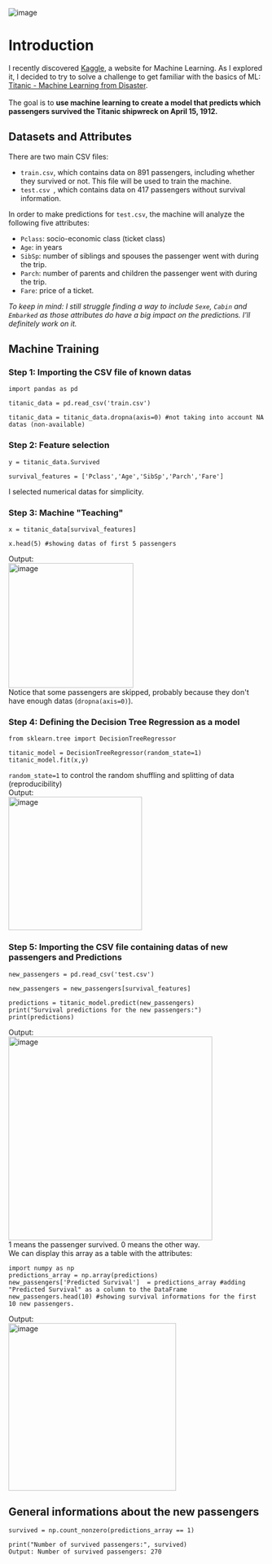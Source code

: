 ![image](https://github.com/user-attachments/assets/a272f2e9-3123-44e2-8ac3-d50a17cccab9)

# Introduction
I recently discovered [Kaggle](https://www.kaggle.com/), a website for Machine Learning. As I explored it, I decided to try to solve a challenge to get familiar with the basics of ML: [Titanic - Machine Learning from Disaster](https://www.kaggle.com/competitions/titanic). </br>
</br>
The goal is to **use machine learning to create a model that predicts which passengers survived the Titanic shipwreck on April 15, 1912.**

## Datasets and Attributes
There are two main CSV files:
- `train.csv`, which contains data on 891 passengers, including whether they survived or not. This file will be used to train the machine.
- `test.csv `, which contains data on 417 passengers without survival information.

In order to make predictions for `test.csv`, the machine will analyze the following five attributes:
- `Pclass`: socio-economic class (ticket class)
- `Age`: in years
- `SibSp`: number of siblings and spouses the passenger went with during the trip.
- `Parch`: number of parents and children the passenger went with during the trip.
- `Fare`: price of a ticket. 

_To keep in mind: I still struggle finding a way to include `Sexe`, `Cabin` and `Embarked` as those attributes do have a big impact on the predictions. I'll definitely work on it._

## Machine Training
### Step 1: Importing the CSV file of known datas
````
import pandas as pd

titanic_data = pd.read_csv('train.csv')

titanic_data = titanic_data.dropna(axis=0) #not taking into account NA datas (non-available)
````
### Step 2: Feature selection 
````
y = titanic_data.Survived

survival_features = ['Pclass','Age','SibSp','Parch','Fare']
````
I selected numerical datas for simplicity.

### Step 3: Machine "Teaching"
````
x = titanic_data[survival_features]

x.head(5) #showing datas of first 5 passengers
````
Output: </br>
<img width="245" alt="image" src="https://github.com/user-attachments/assets/aad3692c-38de-4fe3-b8a1-94a918843e19" /> </br>
Notice that some passengers are skipped, probably because they don't have enough datas (`dropna(axis=0)`).
### Step 4: Defining the Decision Tree Regression as a model
````
from sklearn.tree import DecisionTreeRegressor

titanic_model = DecisionTreeRegressor(random_state=1) 
titanic_model.fit(x,y)
````
`random_state=1` to control the random shuffling and splitting of data (reproducibility) </br>
Output: </br>
<img width="262" alt="image" src="https://github.com/user-attachments/assets/d6825fc3-35e3-42a7-98ea-98a6c6f5052f" />

### Step 5:  Importing the CSV file containing datas of new passengers and Predictions
````
new_passengers = pd.read_csv('test.csv')

new_passengers = new_passengers[survival_features]

predictions = titanic_model.predict(new_passengers)
print("Survival predictions for the new passengers:")
print(predictions)
````
Output: </br>
<img width="400" alt="image" src="https://github.com/user-attachments/assets/5146db93-b4c4-403e-adf2-62814737975f" /> </br>
1 means the passenger survived. 0 means the other way. </br>
We can display this array as a table with the attributes: </br>
````
import numpy as np
predictions_array = np.array(predictions) 
new_passengers['Predicted Survival']  = predictions_array #adding "Predicted Survival" as a column to the DataFrame
new_passengers.head(10) #showing survival informations for the first 10 new passengers.
````
Output: </br>
<img width="329" alt="image" src="https://github.com/user-attachments/assets/9d342e43-46ef-48aa-8c17-4d9bab450072" /> </br>

## General informations about the new passengers
````
survived = np.count_nonzero(predictions_array == 1)

print("Number of survived passengers:", survived)
Output: Number of survived passengers: 270
````
